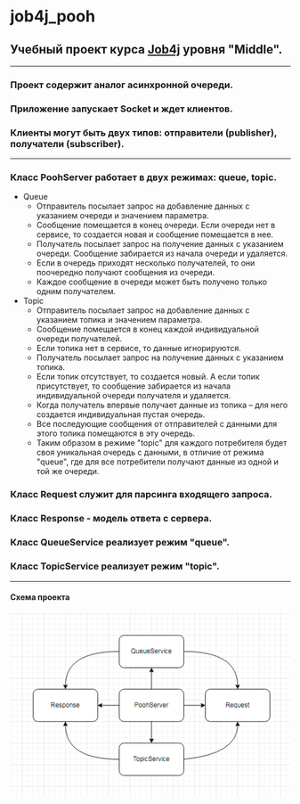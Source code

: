 # job4j_pooh
## Учебный проект курса **[Job4j](https://job4j.ru/)** уровня "Middle".
___
### Проект содержит аналог асинхронной очереди.
### Приложение запускает Socket и ждет клиентов.
### Клиенты могут быть двух типов: отправители (publisher), получатели (subscriber).
___
### Класс PoohServer работает в двух режимах: queue, topic.
- Queue
    - Отправитель посылает запрос на добавление данных с указанием очереди и значением параметра.
    - Сообщение помещается в конец очереди. Если очереди нет в сервисе, то создается новая и сообщение помещается в нее.
    - Получатель посылает запрос на получение данных с указанием очереди. Сообщение забирается из начала очереди и удаляется.
    - Если в очередь приходят несколько получателей, то они поочередно получают сообщения из очереди.
    - Каждое сообщение в очереди может быть получено только одним получателем.
- Topic
    - Отправитель посылает запрос на добавление данных с указанием топика и значением параметра.
    - Сообщение помещается в конец каждой индивидуальной очереди получателей.
    - Если топика нет в сервисе, то данные игнорируются.
    - Получатель посылает запрос на получение данных с указанием топика.
    - Если топик отсутствует, то создается новый. А если топик присутствует, то сообщение забирается из начала индивидуальной очереди получателя и удаляется.
    - Когда получатель впервые получает данные из топика – для него создается индивидуальная пустая очередь.
    - Все последующие сообщения от отправителей с данными для этого топика помещаются в эту очередь.
    - Таким образом в режиме "topic" для каждого потребителя будет своя уникальная очередь с данными, в отличие от режима "queue", где для все потребители получают данные из одной и той же очереди.
### Класс Request служит для парсинга входящего запроса.
### Класс Response - модель ответа с сервера.
### Класс QueueService реализует режим "queue".
### Класс TopicService реализует режим "topic".
___
#### Схема проекта
![Alt-текст](https://github.com/Daniil62/job4j_pooh/blob/master/Pooh_JMS%20scheme.png)
